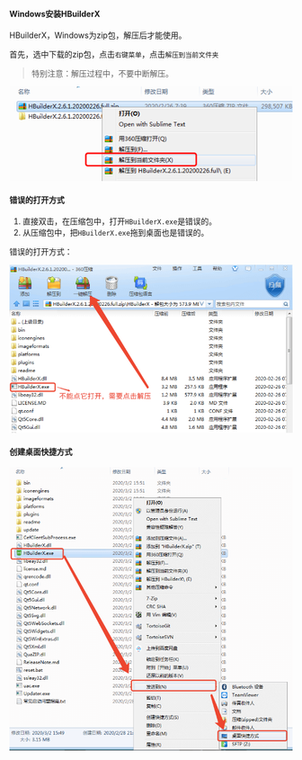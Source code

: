 #### Windows安装HBuilderX

HBuilderX，Windows为zip包，解压后才能使用。

首先，选中下载的zip包，点击`右键菜单`，点击`解压到当前文件夹`

> 特别注意：解压过程中，不要中断解压。

<img src="/static/snapshots/tutorial/install_windows.png" />

#### 错误的打开方式

1. 直接双击，在压缩包中，打开`HBuilderX.exe`是错误的。
2. 从压缩包中，把`HBuilderX.exe`拖到桌面也是错误的。

错误的打开方式：

<img src="/static/snapshots/tutorial/windows_error_open.min.png" style="zoom:80%" />

#### 创建桌面快捷方式

<img src="/static/snapshots/tutorial/create_shortcut.png" style="zoom:80%" />

